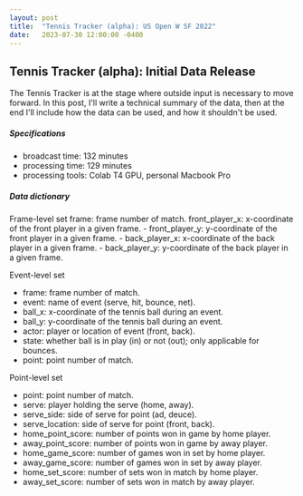 ```yaml
---
layout: post
title:  "Tennis Tracker (alpha): US Open W SF 2022"
date:   2023-07-30 12:00:00 -0400
---
```

<head>
<!-- Google tag (gtag.js) -->
<script async src="https://www.googletagmanager.com/gtag/js?id=G-DGRHZS5DNM"></script>
<script>
  window.dataLayer = window.dataLayer || [];
  function gtag(){dataLayer.push(arguments);}
  gtag('js', new Date());

  gtag('config', 'G-DGRHZS5DNM');
</script>
</head>
<h2>Tennis Tracker (alpha): Initial Data Release</h2>
<p>
The Tennis Tracker is at the stage where outside input is necessary to move forward. In this post, I'll write a technical summary of the data, then at the end I'll include how the data can be used, and how it shouldn't be used. 
</p>
<p>
<h5>Specifications</h5>

  - broadcast time: 132 minutes
  - processing time: 129 minutes
  - processing tools: Colab T4 GPU, personal Macbook Pro
</p>
<p>
<h5>Data dictionary</h5>
Frame-level set
frame: frame number of match.
front_player_x: x-coordinate of the front player in a given frame.
  - front_player_y: y-coordinate of the front player in a given frame.
  - back_player_x: x-coordinate of the back player in a given frame.
  - back_player_y: y-coordinate of the back player in a given frame.

Event-level set
  - frame: frame number of match.
  - event: name of event (serve, hit, bounce, net).
  - ball_x: x-coordinate of the tennis ball during an event.
  - ball_y: y-coordinate of the tennis ball during an event.
  - actor: player or location of event (front, back).
  - state: whether ball is in play (in) or not (out); only applicable for bounces.
  - point: point number of match.

  Point-level set
  - point: point number of match.
  - serve: player holding the serve (home, away).
  - serve_side: side of serve for point (ad, deuce).
  - serve_location: side of serve for point (front, back).
  - home_point_score: number of points won in game by home player.
  - away_point_score: number of points won in game by away player.
  - home_game_score: number of games won in set by home player.
  - away_game_score: number of games won in set by away player.
  - home_set_score: number of sets won in match by home player.
  - away_set_score: number of sets won in match by away player.
</p>